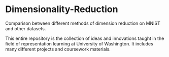 # Dimensionality-Reduction
Comparison between different methods of dimension reduction on MNIST and other datasets.

This entire repository is the collection of ideas and innovations taught in the field of representation learning at University of Washington. It includes many different projects and coursework materials.

